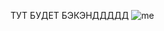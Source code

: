 ТУТ БУДЕТ БЭКЭНДДДДД
![me]([https://media3.giphy.com/media/aUovxH8Vf9qDu/giphy.gif](https://i.gifer.com/758R.gif))
